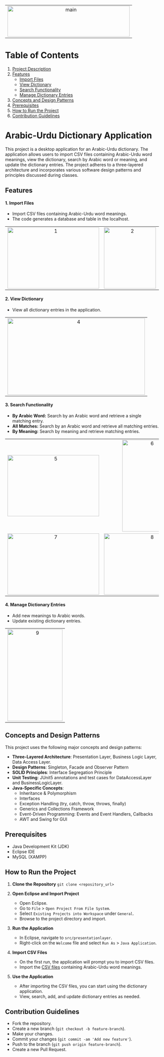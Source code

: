 <table align="center">
  <tr>
    <td align="center">
     <img src="https://i.ibb.co/nwk2sZF/main.png" alt="main" border="0" width="400" height="100">
    </td>
  </tr>
</table>

# Table of Contents

1. [Project Description](#arabic-urdu-dictionary-application)
2. [Features](#features)
   - [Import Files](#1-import-files)
   - [View Dictionary](#2-view-dictionary)
   - [Search Functionality](#3-search-functionality)
   - [Manage Dictionary Entries](#4-manage-dictionary-entries)
3. [Concepts and Design Patterns](#concepts-and-design-patterns)
4. [Prerequisites](#prerequisites)
5. [How to Run the Project](#how-to-run-the-project)
6. [Contribution Guidelines](#contribution-guidelines)

# Arabic-Urdu Dictionary Application

This project is a desktop application for an Arabic-Urdu dictionary. The application allows users to import CSV files containing Arabic-Urdu word meanings, view the dictionary, search by Arabic word or meaning, and update the dictionary entries. The project adheres to a three-layered architecture and incorporates various software design patterns and principles discussed during classes. 

## Features

#### 1. Import Files
   - Import CSV files containing Arabic-Urdu word meanings.
   - The code generates a database and table in the localhost.
<table align="center">
  <tr>
    <td align="center">
     <img src="https://i.ibb.co/Vpcf4BF/1.png" alt="1" border="0" width="300" height="200">
    </td>
    <td align="center">
     <img src="https://i.ibb.co/st05Qpc/2.png" alt="2" border="0" width="170" height="200">
    </td>
    <td align="center">
     <img src="https://i.ibb.co/KVCNSvs/3.png" alt="3" border="0" width="300" height="200">
    </td>
  </tr>
</table>

#### 2. View Dictionary
   - View all dictionary entries in the application.
  <table align="center">
  <tr>
    <td align="center">
     <img src="https://i.ibb.co/56Hkp2b/4.png" alt="4" border="0" width="450" height="250">
    </td>
  </tr>
</table>

#### 3. Search Functionality
   - **By Arabic Word:** Search by an Arabic word and retrieve a single matching entry.
   - **All Matches:** Search by an Arabic word and retrieve all matching entries.
   - **By Meaning:** Search by meaning and retrieve matching entries.
<table align="center">
  <tr>
    <td align="center">
     <img src="https://i.ibb.co/DgySZXd/5.png" alt="5" border="0" width="300" height="200">
    </td>
    <td align="center">
     <img src="https://i.ibb.co/rmWSQcs/6.png" alt="6" border="0" width="180" height="300">
    </td>
    </tr>
    <tr>
    <td align="center">
    <img src="https://i.ibb.co/qCZLF9V/7.png" alt="7" border="0" width="300" height="200">
    </td>
    <td align="center">
    <img src="https://i.ibb.co/LRhx0xc/8.png" alt="8" border="0" width="300" height="200">
    </td>
  </tr>
</table>

#### 4. Manage Dictionary Entries
   - Add new meanings to Arabic words.
   - Update existing dictionary entries.
<table align="center">
  <tr>
    <td align="center">
    <img src="https://i.ibb.co/8zBYWCw/9.png" alt="9" border="0" width="180" height="300">
    </td>
    </tr>
</table>

## Concepts and Design Patterns

This project uses the following major concepts and design patterns:

- **Three-Layered Architecture**: Presentation Layer, Business Logic Layer, Data Access Layer.
- **Design Patterns**: Singleton, Facade and Observer Pattern
- **SOLID Principles**: Interface Segregation Principle
- **Unit Testing**: JUnit5 annotations and test cases for DataAccessLayer and BusinessLogicLayer.
- **Java-Specific Concepts**:
  - Inheritance & Polymorphism
  - Interfaces
  - Exception Handling (try, catch, throw, throws, finally)
  - Generics and Collections Framework
  - Event-Driven Programming: Events and Event Handlers, Callbacks
  - AWT and Swing for GUI

## Prerequisites

- Java Development Kit (JDK)
- Eclipse IDE
- MySQL (XAMPP)

## How to Run the Project

1. **Clone the Repository**
   `git clone <repository_url>`

2. **Open Eclipse and Import Project**
   - Open Eclipse.
   - Go to `File` > `Open Project From File System`.
   - Select `Existing Projects into Workspace` under `General`.
   - Browse to the project directory and import.

3. **Run the Application**
   - In Eclipse, navigate to `src/presentationlayer`.
   - Right-click on the `Welcome` file and select `Run As` > `Java Application`.

4. **Import CSV Files**
   - On the first run, the application will prompt you to import CSV files.
   - Import the [CSV files](https://github.com/M-Muntazer-Mehdi/Arabic-Dictionary/tree/main/Import%20Files%20-%20CSV) containing Arabic-Urdu word meanings.

5. **Use the Application**
   - After importing the CSV files, you can start using the dictionary application.
   - View, search, add, and update dictionary entries as needed.


## Contribution Guidelines

- Fork the repository.
- Create a new branch (`git checkout -b feature-branch`).
- Make your changes.
- Commit your changes (`git commit -am 'Add new feature'`).
- Push to the branch (`git push origin feature-branch`).
- Create a new Pull Request.
